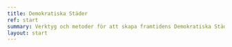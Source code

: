 ```yaml
---
title: Demokratiska Städer
ref: start
summary: Verktyg och metoder för att skapa framtidens Demokratiska Städer
layout: start
---
```

